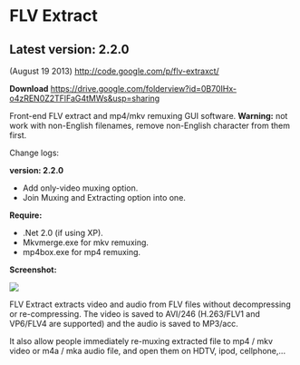 # FLV Extract #
## Latest version: 2.2.0 ##
(August 19 2013)
http://code.google.com/p/flv-extraxct/

**Download**
https://drive.google.com/folderview?id=0B70IHx-o4zREN0Z2TFlFaG4tMWs&usp=sharing

Front-end FLV extract and mp4/mkv remuxing GUI software.
**Warning:** not work with non-English filenames, remove non-English character from them first.

Change logs:

**version: 2.2.0**

- Add only-video muxing option.
- Join Muxing and Extracting option into one.

**Require:**
- .Net 2.0 (if using XP).
- Mkvmerge.exe for mkv remuxing.
- mp4box.exe for mp4 remuxing.

**Screenshot:**

<a href='http://imageshack.us/photo/my-images/839/z3ok.jpg/' title='ImageShack - Image And Video Hosting'><img src='http://img839.imageshack.us/img839/5047/z3ok.jpg' border='0' /></a>

FLV Extract extracts video and audio from FLV files without decompressing or re-compressing. The video is saved to AVI/246 (H.263/FLV1 and VP6/FLV4 are supported) and the audio is saved to MP3/acc.

It also allow people immediately re-muxing extracted file to mp4 / mkv video or m4a / mka audio file, and open them on HDTV, ipod, cellphone,...